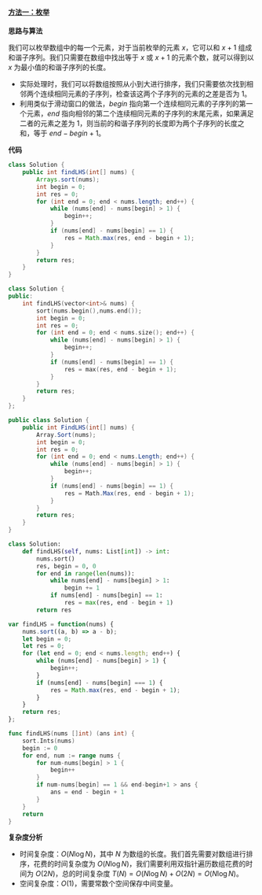 ﻿#### [方法一：枚举](https://leetcode.cn/problems/longest-harmonious-subsequence/solutions/1110137/zui-chang-he-xie-zi-xu-lie-by-leetcode-s-8cyr/)

**思路与算法**

我们可以枚举数组中的每一个元素，对于当前枚举的元素 $x$，它可以和 $x + 1$ 组成和谐子序列。我们只需要在数组中找出等于 $x$ 或 $x + 1$ 的元素个数，就可以得到以 $x$ 为最小值的和谐子序列的长度。

-   实际处理时，我们可以将数组按照从小到大进行排序，我们只需要依次找到相邻两个连续相同元素的子序列，检查该这两个子序列的元素的之差是否为 $1$。
-   利用类似于滑动窗口的做法，$begin$ 指向第一个连续相同元素的子序列的第一个元素，$end$ 指向相邻的第二个连续相同元素的子序列的末尾元素，如果满足二者的元素之差为 $1$，则当前的和谐子序列的长度即为两个子序列的长度之和，等于 $end - begin + 1$。

**代码**

```java
class Solution {
    public int findLHS(int[] nums) {
        Arrays.sort(nums);
        int begin = 0;
        int res = 0;
        for (int end = 0; end < nums.length; end++) {
            while (nums[end] - nums[begin] > 1) {
                begin++;
            }
            if (nums[end] - nums[begin] == 1) {
                res = Math.max(res, end - begin + 1);
            }
        }
        return res;
    }
}
```

```cpp
class Solution {
public:
    int findLHS(vector<int>& nums) {
        sort(nums.begin(),nums.end());
        int begin = 0;
        int res = 0;
        for (int end = 0; end < nums.size(); end++) {
            while (nums[end] - nums[begin] > 1) {
                begin++;
            }
            if (nums[end] - nums[begin] == 1) {
                res = max(res, end - begin + 1);
            }
        }
        return res;
    }
};
```

```csharp
public class Solution {
    public int FindLHS(int[] nums) {
        Array.Sort(nums);
        int begin = 0;
        int res = 0;
        for (int end = 0; end < nums.Length; end++) {
            while (nums[end] - nums[begin] > 1) {
                begin++;
            }
            if (nums[end] - nums[begin] == 1) {
                res = Math.Max(res, end - begin + 1);
            }
        }
        return res;
    }
}
```

```python
class Solution:
    def findLHS(self, nums: List[int]) -> int:
        nums.sort()
        res, begin = 0, 0
        for end in range(len(nums)):
            while nums[end] - nums[begin] > 1:
                begin += 1
            if nums[end] - nums[begin] == 1:
                res = max(res, end - begin + 1)
        return res
```

```javascript
var findLHS = function(nums) {
    nums.sort((a, b) => a - b);
    let begin = 0;
    let res = 0;
    for (let end = 0; end < nums.length; end++) {
        while (nums[end] - nums[begin] > 1) {
            begin++;
        }
        if (nums[end] - nums[begin] === 1) {
            res = Math.max(res, end - begin + 1);
        }
    }
    return res;
};
```

```go
func findLHS(nums []int) (ans int) {
    sort.Ints(nums)
    begin := 0
    for end, num := range nums {
        for num-nums[begin] > 1 {
            begin++
        }
        if num-nums[begin] == 1 && end-begin+1 > ans {
            ans = end - begin + 1
        }
    }
    return
}
```

**复杂度分析**

-   时间复杂度：$O(N\log N)$，其中 $N$ 为数组的长度。我们首先需要对数组进行排序，花费的时间复杂度为 $O(N\log N)$，我们需要利用双指针遍历数组花费的时间为 $O(2N)$，总的时间复杂度 $T(N) = O(N\log N) + O(2N) = O(N\log N)$。
-   空间复杂度：$O(1)$，需要常数个空间保存中间变量。
